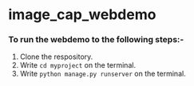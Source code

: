 # image_cap_webdemo

### To run the webdemo to the following steps:-

1. Clone the respository.  
2. Write `cd myproject` on the terminal.  
3. Write `python manage.py runserver` on the terminal.

